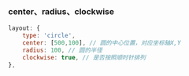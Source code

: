 ### center、radius、clockwise

```javascript
layout: {
	type: 'circle',
	center: [500,100], // 圆的中心位置，对应坐标轴X,Y
	radius: 100, // 圆的半径
	clockwise: true, // 是否按照顺时针排列
},
```
